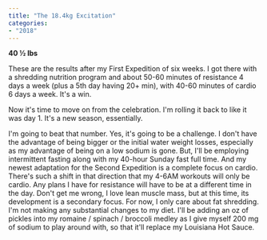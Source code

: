 ```yaml
---
title: "The 18.4kg Excitation"
categories:
- "2018"
---
```


**40 ½ lbs**

These are the results after my First Expedition of six weeks.  I got there with a shredding nutrition program and about 50-60 minutes of resistance 4 days a week (plus a 5th day having 20+ min), with 40-60 minutes of cardio 6 days a week. It's a win.

Now it's time to move on from the celebration.  I'm rolling it back to like it was day 1.  It's a new season, essentially.

I'm going to beat that number.  Yes, it's going to be a challenge.  I don't have the advantage of being bigger or the initial water weight losses, especially as my advantage of being on a low sodium is gone.  But, I'll be employing intermittent fasting along with my 40-hour Sunday fast full time.  And my newest adaptation for the Second Expedition is a complete focus on cardio.  There's such a shift in that direction that my 4-6AM workouts will only be cardio.  Any plans I have for resistance will have to be at a different time in the day.  Don't get me wrong, I love lean muscle mass, but at this time, its development is a secondary focus.  For now, I only care about fat shredding.  I'm not making any substantial changes to my diet. I'll be adding an oz of pickles into my romaine / spinach / broccoli medley as I give myself 200 mg of sodium to play around with, so that it'll replace my Louisiana Hot Sauce.